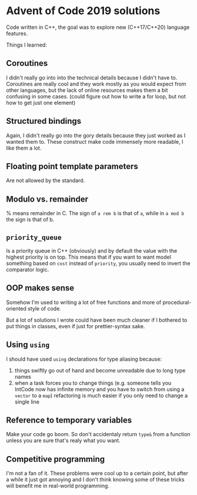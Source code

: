 # Advent of Code 2019 solutions

Code written in C++, the goal was to explore new (C++17/C++20) language features.

Things I learned:

## Coroutines
I didn't really go into into the technical details because I didn't have to.
Coroutines are really cool and they work mostly as you would expect from other languages,
but the lack of online resources makes them a bit confusing in some cases.
(could figure out how to write a for loop, but not how to get just one element)

## Structured bindings
Again, I didn't really go into the gory details because they just worked as I wanted them to.
These construct make code immensely more readable, I like them a lot.

## Floating point template parameters
Are not allowed by the standard. 

## Modulo vs. remainder
% means remainder in C. The sign of `a rem b` is that of `a`, while in `a mod b` the sign is that of b.

## `priority_queue`
Is a priority queue in C++ (obviously) and by default the value with the highest priority is on top. This means
that if you want to want model something based on `cost` instead of `priority`, you usually need to invert the 
comparator logic.

## OOP makes sense
Somehow I'm used to writing a lot of free functions and more of procedural-oriented style of code.

But a lot of solutions I wrote could have been much cleaner if I bothered to put things in classes,
even if just for prettier-syntax sake.

## Using `using`
I should have used `using` declarations for type aliasing because:

1. things swiftly go out of hand and become unreadable due to long type names
2. when a task forces you to change things (e.g. someone tells you IntCode now has infinite memory and you
have to switch from using a `vector` to a `map`)
refactoring is much easier if you only need to change a single line

## Reference to temporary variables
Make your code go boom. 
So don't accidentaly return `type&` from a function unless you are sure that's realy what you want.

## Competitive programming
I'm not a fan of it. These problems were cool up to a certain point, but after a while it just got annoying and
I don't think knowing some of these tricks will benefit me in real-world programming.
